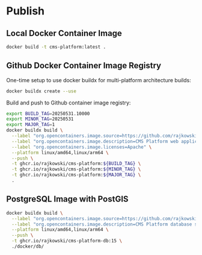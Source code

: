 # Publish

## Local Docker Container Image

```bash
docker build -t cms-platform:latest .
```

## Github Docker Container Image Registry

One-time setup to use docker buildx for multi-platform architecture builds:

```bash
docker buildx create --use
```

Build and push to Github container image registry:

```bash
export BUILD_TAG=20250531.10000
export MINOR_TAG=20250531
export MAJOR_TAG=1
docker buildx build \
  --label "org.opencontainers.image.source=https://github.com/rajkowski/cms-platform" \
  --label "org.opencontainers.image.description=CMS Platform web application" \
  --label "org.opencontainers.image.licenses=Apache" \
  --platform linux/amd64,linux/arm64 \
  --push \
  -t ghcr.io/rajkowski/cms-platform:${BUILD_TAG} \
  -t ghcr.io/rajkowski/cms-platform:${MINOR_TAG} \
  -t ghcr.io/rajkowski/cms-platform:${MAJOR_TAG} \
  .
```

## PostgreSQL Image with PostGIS

```bash
docker buildx build \
  --label "org.opencontainers.image.source=https://github.com/rajkowski/cms-platform" \
  --label "org.opencontainers.image.description=CMS Platform database server, PostgreSQL with extensions" \
  --platform linux/amd64,linux/arm64 \
  --push \
  -t ghcr.io/rajkowski/cms-platform-db:15 \
  ./docker/db/
```
